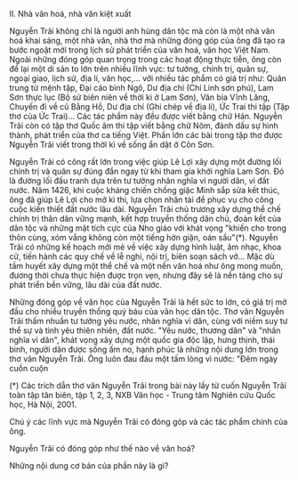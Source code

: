 II. Nhà văn hoá, nhà văn kiệt xuất

Nguyễn Trãi không chỉ là người anh hùng dân tộc mà còn là một nhà văn hoá khai sáng, một nhà văn, nhà thơ mà những đóng góp của ông đã tạo ra bước ngoặt mới trong lịch sử phát triển của văn hoá, văn học Việt Nam. Ngoài những đóng góp quan trọng trong các hoạt động thực tiễn, ông còn để lại một di sản to lớn trên nhiều lĩnh vực: tư tưởng, chính trị, quân sự, ngoại giao, lịch sử, địa lí, văn học,... với nhiều tác phẩm có giá trị như: Quân trung từ mệnh tập, Đại cáo bình Ngô, Dư địa chí (Chí Linh sơn phú), Lam Sơn thực lục (Bộ sử biên niên về thời kì ở Lam Sơn), Văn bia Vĩnh Lăng, Chuyến đi về cũ Bằng Hồ, Dư địa chí (Ghi chép về địa lí), Ức Trai thi tập (Tập thơ của Ức Trai)... Các tác phẩm này đều được viết bằng chữ Hán. Nguyễn Trãi còn có tập thơ Quốc âm thi tập viết bằng chữ Nôm, đánh dấu sự hình thành, phát triển của thơ ca tiếng Việt. Phần lớn các bài trong tập thơ được Nguyễn Trãi viết trong thời kì về sống ẩn dật ở Côn Sơn.

Nguyễn Trãi có công rất lớn trong việc giúp Lê Lợi xây dựng một đường lối chính trị và quân sự đúng đắn ngay từ khi tham gia khởi nghĩa Lam Sơn. Đó là đường lối đấu tranh dựa trên tư tưởng nhân nghĩa vì người dân, vì đất nước. Năm 1426, khi cuộc kháng chiến chống giặc Minh sắp sửa kết thúc, ông đã giúp Lê Lợi cho mở kì thi, lựa chọn nhân tài để phục vụ cho công cuộc kiến thiết đất nước lâu dài. Nguyễn Trãi chủ trương xây dựng thể chế chính trị thân dân vững mạnh, kết hợp truyền thống dân chủ, đoàn kết của dân tộc và những mặt tích cực của Nho giáo với khát vọng "khiến cho trong thôn cùng, xóm vắng không còn một tiếng hờn giận, oán sầu"(*). Nguyễn Trãi có những kế hoạch mới mẻ về việc xây dựng hình luật, âm nhạc, khoa cử, tiến hành các quy chế về lễ nghi, nội trị, biên soạn sách vở... Mặc dù tầm huyết xây dựng một thể chế và một nền văn hoá như ông mong muốn, đương thời chưa thực hiện được trọn vẹn, nhưng đây sẽ là nền tảng cho sự phát triển bền vững, lâu dài của đất nước.

Những đóng góp về văn học của Nguyễn Trãi là hết sức to lớn, có giá trị mở đầu cho nhiều truyền thống quý báu của văn học dân tộc. Thơ văn Nguyễn Trãi thấm nhuần tư tưởng yêu nước, nhân nghĩa vì dân, cùng với niềm suy tư thể sự và tình yêu thiên nhiên, đất nước. "Yêu nước, thương dân" và "nhân nghĩa vì dân", khát vọng xây dựng một quốc gia độc lập, hưng thịnh, thái bình, người dân được sống ấm no, hạnh phúc là những nội dung lớn trong thơ văn Nguyễn Trãi. Ông luôn đau đáu một tấm lòng vì nước: "Đêm ngày cuồn cuộn

(*) Các trích dẫn thơ văn Nguyễn Trãi trong bài này lấy từ cuốn Nguyễn Trãi toàn tập tân biên, tập 1, 2, 3, NXB Văn học - Trung tâm Nghiên cứu Quốc học, Hà Nội, 2001.

Chú ý các lĩnh vực mà Nguyễn Trãi có đóng góp và các tác phẩm chính của ông.

Nguyễn Trãi có đóng góp như thế nào về văn hoá?

Những nội dung cơ bản của phần này là gì?